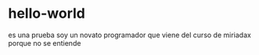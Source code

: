 # hello-world
es una prueba
soy un novato programador que viene del curso de miriadax porque no se entiende
